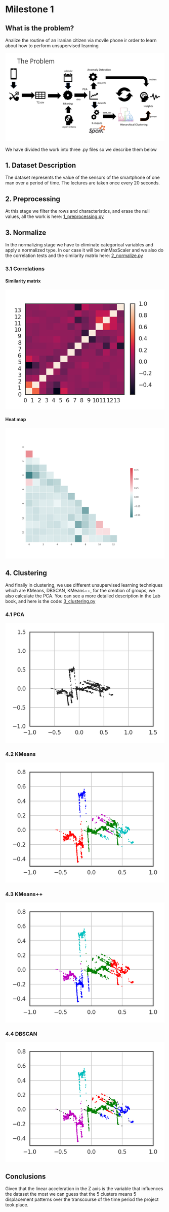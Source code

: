 # Milestone 1
## What is the problem?
Analize the routine of an iranian citizen via movile phone ir order to learn about how to perform unsupervised learning

![alt text](https://github.com/RoberPlaza/MachineLearningLAB/blob/master/img/problem.png "Logo Title Text")

We have divided the work into three .py files so we describe them below

## 1. Dataset Description
The dataset represents the value of the sensors of the smartphone of one man over a period of time.
The lectures are taken once every 20 seconds.
## 2. Preprocessing
At this stage we filter the rows and characteristics, and erase the null values, all the work is here:
[1_preprocessing.py](https://github.com/RoberPlaza/MachineLearningLAB/blob/master/milestone1/1_preprocessing.py)
## 3. Normalize
In the normalizing stage we have to eliminate categorical variables and apply a normalized type. In our case it will be minMaxScaler and we also do the correlation tests and the similarity matrix here:
[2_normalize.py](https://github.com/RoberPlaza/MachineLearningLAB/blob/master/milestone1/2_normalize.py)
### 3.1 Correlations
#### Similarity matrix
![alt text](https://github.com/RoberPlaza/MachineLearningLAB/blob/master/milestone1/plots/correlation.png "Logo Title Text")
#### Heat map
![alt text](https://github.com/RoberPlaza/MachineLearningLAB/blob/master/milestone1/plots/heat_map.png "Logo Title Textt")
## 4. Clustering
And finally in clustering, we use different unsupervised learning techniques which are KMeans, DBSCAN, KMeans++, for the creation of groups, we also calculate the PCA. You can see a more detailed description in the Lab book, and here is the code:
[3_clustering.py](https://github.com/RoberPlaza/MachineLearningLAB/blob/master/milestone1/3_clustering.py)
### 4.1 PCA
![alt_text](https://github.com/RoberPlaza/MachineLearningLAB/blob/master/milestone1/plots/pca.png)
### 4.2 KMeans
![alt_text](https://github.com/RoberPlaza/MachineLearningLAB/blob/master/milestone1/plots/clustering_kmeans_pca.png)
### 4.3 KMeans++
![alt_text](https://github.com/RoberPlaza/MachineLearningLAB/blob/master/milestone1/plots/clustering_kmeans%2B%2B_pca.png)
### 4.4 DBSCAN
![alt_text](https://github.com/RoberPlaza/MachineLearningLAB/blob/master/milestone1/plots/clustering_dbscan_pca.png)
## Conclusions
Given that the linear acceleration in the Z axis is the variable that influences the dataset the most we can guess that the 5 clusters means 5 displacement patterns over the transcourse of the time period the project took place.